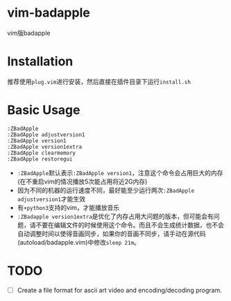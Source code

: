 # vim-badapple
vim版badapple

# Installation
推荐使用`plug.vim`进行安装，然后直接在插件目录下运行`install.sh`

# Basic Usage
```
:ZBadApple 
:ZBadApple adjustversion1
:ZBadApple version1
:ZBadApple version1extra
:ZBadApple clearmemory
:ZBadApple restoregui
```
* `:ZBadApple`默认表示`:ZBadApple version1`，注意这个命令会占用巨大的内存(在不重启vim的情况播放5次能占用将近2G内存)
* 因为不同的机器的运行速度不同，最好能至少运行两次`:ZBadApple adjustversion1`才能生效
* 有`+python3`支持的vim，才能播放音乐
* `:ZBadapple version1extra`是优化了内存占用大问题的版本，但可能会有问题，请不要在编辑文件的时候使用这个命令。而且不会生成统计数据，也不会自动调整时间以使得音画同步，如果你的音画不同步，请手动在源代码(autoload/badapple.vim)中修改`sleep 21m`。

# TODO
- [ ] Create a file format for ascii art video and encoding/decoding program.
